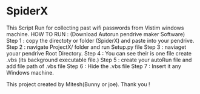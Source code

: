 # SpiderX
This Script Run for collecting past wifi passwords from Vistim windows machine.
HOW TO RUN :
(Download Autorun pendrive maker Software) 
Step 1 : copy the directoty or folder (SpiderX) and paste into your pendrive.
Step 2 : navigate ProjectX/ folder and run Setup.py file 
Step 3 : naviaget youar pendrive Root Directory.
Step 4 : You can see their is one file create .vbs (its background executable file.) 
Step 5 : create your autoRun file and add file path of .vbs file 
Step 6 : Hide the .vbs file 
Step 7 : Insert it any Windows machine.


This project created by Mitesh(Bunny or joe).
Thank you !
